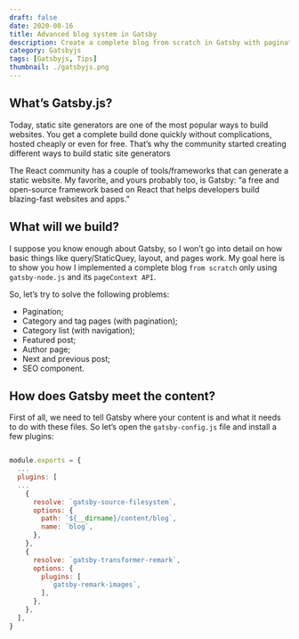```yaml
---
draft: false
date: 2020-08-16
title: Advanced blog system in Gatsby
description: Create a complete blog from scratch in Gatsby with pagination, categories, featured post, author, SEO and navigation.
category: Gatsbyjs
tags: [Gatsbyjs, Tips]
thumbnail: ./gatsbyjs.png
---
```



## What’s Gatsby.js?

Today, static site generators are one of the most popular ways to build websites. You get a complete build done quickly without complications, hosted cheaply or even for free. That’s why the community started creating different ways to build static site generators

The React community has a couple of tools/frameworks that can generate a static website. My favorite, and yours probably too, is Gatsby: “a free and open-source framework based on React that helps developers build blazing-fast websites and apps.”

## What will we build?

I suppose you know enough about Gatsby, so I won’t go into detail on how basic things like query/StaticQuey, layout, and pages work. My goal here is to show you how I implemented a complete blog `from scratch` only using `gatsby-node.js` and its `pageContext API`.

So, let’s try to solve the following problems:

- Pagination;
- Category and tag pages (with pagination);
- Category list (with navigation);
- Featured post;
- Author page;
- Next and previous post;
- SEO component.

## How does Gatsby meet the content?
First of all, we need to tell Gatsby where your content is and what it needs to do with these files. So let’s open the `gatsby-config.js` file and install a few plugins:

```js:title=gatsby-config.js

module.exports = {
  ...
  plugins: [
  ...
    {
      resolve: `gatsby-source-filesystem`,
      options: {
        path: `${__dirname}/content/blog`,
        name: `blog`,
      },
    },
    {
      resolve: `gatsby-transformer-remark`,
      options: {
        plugins: [
          `gatsby-remark-images`,
        ],
      },
    },
  ],
}

```

